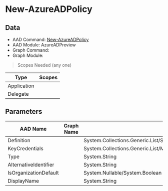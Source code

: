 # New-AzureADPolicy

> 

## Data

+ AAD Command: [New-AzureADPolicy](https://docs.microsoft.com/en-us/powershell/module/AzureADPreview/New-AzureADPolicy)
+ AAD Module: AzureADPreview
+ Graph Command: [](https://docs.microsoft.com/en-us/powershell/module//)
+ Graph Module: 

> Scopes Needed (any one)

|Type|Scopes|
|---|---|
|Application||
|Delegate||

## Parameters

|AAD Name|Graph Name|AAD Type|Graph Type|Infos|
|---|---|---|---|---|
|Definition||System.Collections.Generic.List/System.String|||
|KeyCredentials||System.Collections.Generic.List/Microsoft.Open.MSGraph.Model.KeyCredential|||
|Type||System.String|||
|AlternativeIdentifier||System.String|||
|IsOrganizationDefault||System.Nullable/System.Boolean|||
|DisplayName||System.String|||

